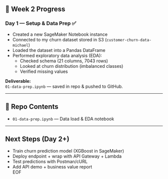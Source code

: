 
## 📅 Week 2 Progress

### Day 1 — Setup & Data Prep ✅
- Created a new SageMaker Notebook instance  
- Connected to my churn dataset stored in S3 (`customer-churn-data-michael`)  
- Loaded the dataset into a Pandas DataFrame  
- Performed exploratory data analysis (EDA):  
  - Checked schema (21 columns, 7043 rows)  
  - Looked at churn distribution (imbalanced classes)  
  - Verified missing values  

**Deliverable:**  
`01-data-prep.ipynb` — saved in repo & pushed to GitHub.  

---

## 📂 Repo Contents
- `01-data-prep.ipynb` — Data load & EDA notebook  

---

## Next Steps (Day 2+)
- Train churn prediction model (XGBoost in SageMaker)  
- Deploy endpoint + wrap with API Gateway + Lambda  
- Test predictions with Postman/cURL  
- Add API demo + business value report  
EOF

